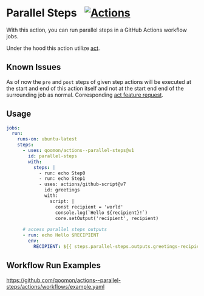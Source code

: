 # Parallel Steps &nbsp; [![Actions](https://img.shields.io/badge/qoomon-GitHub%20Actions-blue)](https://github.com/qoomon/actions)

With this action, you can run parallel steps in a GitHub Actions workflow jobs.

Under the hood this action utilize [act](https://github.com/nektos/act).

## Known Issues
As of now the `pre` and `post` steps of given step actions will be executed at the start and end of this action itself and not at the start end end of the surrounding job as normal. 
Corresponding [act feature request](https://github.com/nektos/act/issues/2740).

## Usage

```yaml
jobs:
  run:
    runs-on: ubuntu-latest
    steps:
      - uses: qoomon/actions--parallel-steps@v1
        id: parallel-steps
        with:
          steps: |
            - run: echo Step0
            - run: echo Step1
            - uses: actions/github-script@v7
              id: greetings
              with:
                script: |
                  const recipient = 'world'
                  console.log(`Hello ${recipient}!`)
                  core.setOutput('recipient', recipient)
            
      # access parallel steps outputs            
      - run: echo Hello $RECIPIENT
        env:
          RECIPIENT: ${{ steps.parallel-steps.outputs.greetings-recipient }}
```

## Workflow Run Examples
https://github.com/qoomon/actions--parallel-steps/actions/workflows/example.yaml


